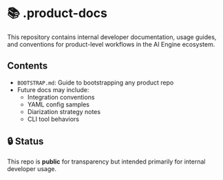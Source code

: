 # 📚 .product-docs

This repository contains internal developer documentation, usage guides, and conventions for product-level workflows in the AI Engine ecosystem.

## Contents

- `BOOTSTRAP.md`: Guide to bootstrapping any product repo
- Future docs may include:
  - Integration conventions
  - YAML config samples
  - Diarization strategy notes
  - CLI tool behaviors

## 🔒 Status

This repo is **public** for transparency but intended primarily for internal developer usage.


